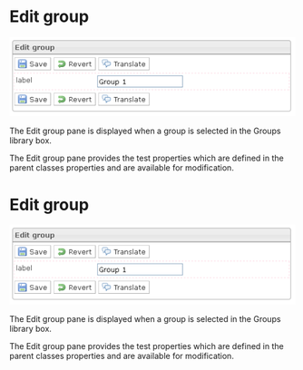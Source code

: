<!--
created_at: '2012-04-03 15:28:14'
updated_at: '2013-03-13 13:59:01'
authors:
    - 'Jérôme Bogaerts'
contributors:
    - 'Sophie Doublet'
tags:
    - 'Manage Groups'
-->

Edit group
==========

![](../resources/groups-edit.png)

The Edit group pane is displayed when a group is selected in the Groups library box.

The Edit group pane provides the test properties which are defined in the parent classes properties and are available for modification.

Edit group
==========

![](../resources/groups-edit.png)

The Edit group pane is displayed when a group is selected in the Groups library box.

The Edit group pane provides the test properties which are defined in the parent classes properties and are available for modification.


